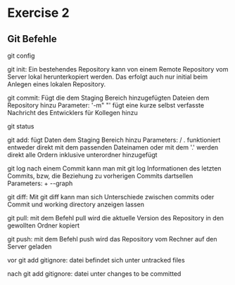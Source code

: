 # Exercise 2

## Git Befehle 

git config 

git init: Ein bestehendes Repository kann von einem Remote Repository vom Server lokal herunterkopiert werden. Das erfolgt auch nur initial beim Anlegen eines lokalen Repository. 

git commit: Fügt die dem Staging Bereich hinzugefügten Dateien dem Repository hinzu
Parameter: '-m"   "' fügt eine kurze selbst verfasste Nachricht des Entwicklers für Kollegen hinzu

git status 

git add: fügt Daten dem Staging Bereich hinzu 
Parameters: <filename> / .    funktioniert entweder direkt mit dem passenden Dateinamen oder mit dem '.' werden direkt alle Ordern inklusive unterordner hinzugefügt 

git log nach einem Commit kann man mit git log Informationen des letzten Commits, bzw, die Beziehung zu vorherigen Commits dartsellen
Parameters: +  --graph

git diff: Mit git diff kann man sich Unterschiede zwischen commits oder Commit und working directory anzeigen lassen 

git pull: mit dem Befehl pull wird die aktuelle Version des Repository in den gewollten Ordner kopiert 

git push: mit dem Befehl push wird das Repository vom Rechner auf den Server geladen  

vor git add gitignore: 
datei befindet sich unter untracked files 

nach git add gitignore: 
datei unter changes to be committed
